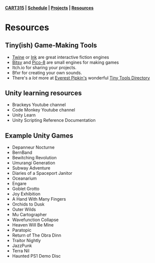 #### [CART315](../cart315/) | [Schedule](schedule.md) | [Projects](projects.md) | [Resources](resources.md)

# Resources

## Tiny(ish) Game-Making Tools

* [Twine](https://twinery.org/) or [Ink](https://www.inklestudios.com/ink/) are great interactive fiction engines
* [Bitsy](https://ledoux.itch.io/bitsy) and [Pico-8](https://www.pico-8-edu.com/) are small engines for making games
* Itch.io for sharing your projects. 
* Bfxr for creating your own sounds.
* There's a <em>lot</em> more at [Everest Pipkin's](https://everest-pipkin.com/) wonderful [Tiny Tools Directory](https://tinytools.directory/)

## Unity learning resources

* Brackeys Youtube channel
* Code Monkey Youtube channel
* Unity Learn
* Unity Scripting Reference Documentation

## Example Unity Games
* Depanneur Nocturne
* BernBand
* Bewitching Revolution
* Umurangi Generation
* Subway Adventure
* Diaries of a Spaceport Janitor
* Oceanarium
* Engare
* Goblet Grotto
* Joy Exhibition
* A Hand With Many Fingers
* Orchids to Dusk
* Outer Wilds
* Mu Cartographer
* Wavefunction Collapse
* Heaven Will Be Mine
* Paratopic
* Return of The Obra Dinn
* Traitor Nightly
* JazzPunk
* Terra Nil
* Haunted PS1 Demo Disc
